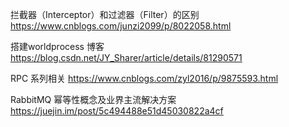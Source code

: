拦截器（Interceptor）和过滤器（Filter）的区别 https://www.cnblogs.com/junzi2099/p/8022058.html

搭建worldprocess 博客 https://blog.csdn.net/JY_Sharer/article/details/81290571

RPC 系列相关 https://www.cnblogs.com/zyl2016/p/9875593.html

RabbitMQ 幂等性概念及业界主流解决方案 https://juejin.im/post/5c494488e51d45030822a4cf